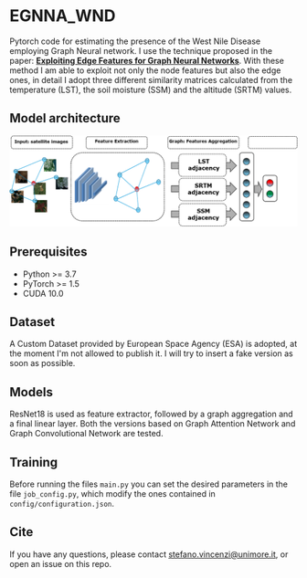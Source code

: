 # EGNNA_WND
Pytorch code for estimating the presence of the West Nile Disease employing Graph Neural network. I use the technique proposed in the paper:
**<a href="https://openaccess.thecvf.com/content_CVPR_2019/papers/Gong_Exploiting_Edge_Features_for_Graph_Neural_Networks_CVPR_2019_paper.pdf">Exploiting Edge Features for Graph Neural Networks</a>**.
With these method I am able to exploit not only the node features but also the edge ones, in detail I adopt three different similarity matrices calculated from the temperature (LST), the soil moisture (SSM) and the altitude (SRTM) values.


## Model architecture
![Graph aggregation on embedding features](graph_image.png)

## Prerequisites
* Python >= 3.7
* PyTorch >= 1.5
* CUDA 10.0

## Dataset
A Custom Dataset provided by European Space Agency (ESA) is adopted, at the moment I'm not allowed to publish it. I will try to insert a fake version as soon as possible.

## Models
ResNet18 is used as feature extractor, followed by a graph aggregation and a final linear layer. Both the versions based on Graph Attention Network and Graph Convolutional Network are tested.

## Training 
Before running the files ``main.py`` you can set the desired parameters in the file ``job_config.py``, which modify the ones contained in ``config/configuration.json``.

## Cite
If you have any questions, please contact [stefano.vincenzi@unimore.it](mailto:stefano.vincenzi@unimore.it), or open an issue on this repo. 

